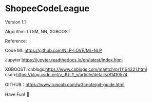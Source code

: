 # ShopeeCodeLeague
Version 1.1


Algorithm: LTSM, NN, XGBOOST


Reference:

Code ML:https://github.com/NLP-LOVE/ML-NLP

Jupyter:https://jupyter.readthedocs.io/en/latest/index.html

XGBOOST:
cnblogs:https://www.cnblogs.com/mantch/p/11164221.html
csdn:https://blog.csdn.net/v_JULY_v/article/details/81410574

GITHUB：https://www.runoob.com/w3cnote/git-guide.html


Have Fun! 🙂
